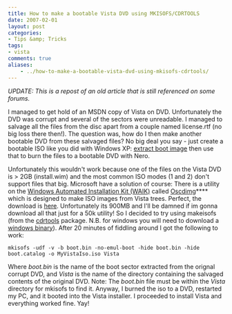 ```yaml
---
title: How to make a bootable Vista DVD using MKISOFS/CDRTOOLS
date: 2007-02-01
layout: post
categories:
- Tips &amp; Tricks
tags:
- vista
comments: true
aliases:
    - ../how-to-make-a-bootable-vista-dvd-using-mkisofs-cdrtools/
---
```



*UPDATE: This is a repost of an old article that is still referenced on some forums.*
  
I managed to get hold of an MSDN copy of Vista on DVD. Unfortunately the DVD was corrupt and several of the sectors were unreadable. I managed to salvage all the files from the disc apart from a couple named license.rtf (no big loss there then!). The question was, how do I then make another bootable DVD from these salvaged files? No big deal you say - just create a bootable ISO like you did with Windows XP: [extract boot image](http://www.nu2.nu/bbie/) then use that to burn the files to a bootable DVD with Nero.
  
Unfortunately this wouldn't work because one of the files on the Vista DVD is &gt; 2GB (install.wim) and the most common ISO modes (1 and 2) don't support files that big. Microsoft have a solution of course: There is a utility on the [Windows Automated Installation Kit (WAIK)](http://www.google.com.au/search?q=waik) called [Oscdimg](http://technet.microsoft.com/en-us/library/cc749036%28WS.10%29.aspx)**** which is designed to make ISO images from Vista trees. Perfect, the download is [here](http://download.microsoft.com/download/8/6/d/86d6ba9c-98ff-444e-87ed-3e76772eb2a6/vista_6000.16386.061101-2205-LRMAIK_EN.img). Unfortunately its 900MB and I'll be damned if im gonna download all that just for a 50k utility! So I decided to try using makeisofs (from the [cdrtools](http://cdrecord.berlios.de/private/cdrecord.html) package. N.B. for windows you will need to download a [windows binary](http://smithii.com/cdrtools)). After 20 minutes of fiddling around I got the following to work: 
  
    mkisofs -udf -v -b boot.bin -no-emul-boot -hide boot.bin -hide boot.catalog -o MyVistaIso.iso Vista
Where *boot.bin* is the name of the boot sector extracted from the orignal corrupt DVD, and *Vista* is the name of the directory containing the salvaged contents of the original DVD. Note: The *boot.bin* file must be within the *Vista* directory for mkisofs to find it. Anyway, I burned the iso to a DVD, restarted my PC, and it booted into the Vista installer. I proceeded to install Vista and everything worked fine. Yay! 

